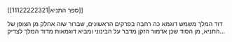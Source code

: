 [[11122222321|ספר התניא]]

דוד המלך משמש דוגמא כה רחבה בפרקים הראשונים, שברור שוה אחלק מן הצופן של התניא, מן הסוד
שכן אדמור הזקן מדבר על הבינוני ומביא דוגמאות מדוד המלך לצדיק...